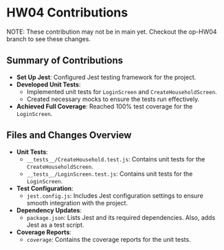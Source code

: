 # HW04 Contributions
NOTE: These contribution may not be in main yet. Checkout the op-HW04 branch to see these changes.

## Summary of Contributions
- **Set Up Jest**: Configured Jest testing framework for the project.
- **Developed Unit Tests**:
  - Implemented unit tests for `LoginScreen` and `CreateHouseholdScreen`.
  - Created necessary mocks to ensure the tests run effectively.
- **Achieved Full Coverage**: Reached 100% test coverage for the `LoginScreen`.

## Files and Changes Overview
- **Unit Tests**:
  - `__tests__/CreateHousehold.test.js`: Contains unit tests for the `CreateHouseholdScreen`.
  - `__tests__/LoginScreen.test.js`: Contains unit tests for the `LoginScreen`.
- **Test Configuration**:
  - `jest.config.js`: Includes Jest configuration settings to ensure smooth integration with the project.
- **Dependency Updates**:
  - `package.json`: Lists Jest and its required dependencies. Also, adds Jest as a test script.
- **Coverage Reports**:
  - `coverage`: Contains the coverage reports for the unit tests.
